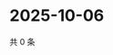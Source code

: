 # 2025-10-06

共 0 条

<!-- BEGIN ZHIHUQUESTIONS -->
<!-- 最后更新时间 Mon Oct 06 2025 14:17:39 GMT+0800 (China Standard Time) -->

<!-- END ZHIHUQUESTIONS -->
